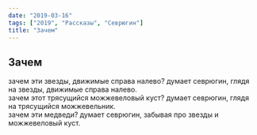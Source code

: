 ```yaml
---
date: "2019-03-16"
tags: ["2019", "Рассказы", "Севрюгин"]
title: "Зачем"
---
```


## Зачем

зачем эти звезды, движимые справа налево? думает севрюгин, глядя на звезды, движимые справа налево.<br>
зачем  этот трясущийся можжевеловый куст? думает севрюгин, глядя на трясущийся можжевельник.<br>
зачем эти медведи? думает севрюгин, забывая про звезды и можжевеловый куст.<br>
